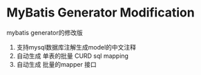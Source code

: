 MyBatis Generator Modification 
====================================

mybatis generator的修改版

1. 支持mysql数据库注解生成model的中文注释
2. 自动生成 单表的批量 CURD sql mapping
3. 自动生成 批量的mapper 接口
